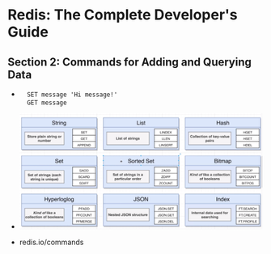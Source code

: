 # Redis: The Complete Developer's Guide

## Section 2: Commands for Adding and Querying Data

* ```redis
    SET message 'Hi message!'
    GET message
    ```

* ![basic_commands](./images/basic_commands_1.png)

* redis.io/commands